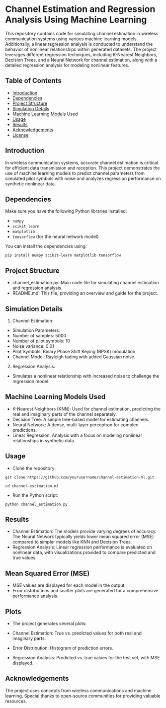 # Channel Estimation and Regression Analysis Using Machine Learning

This repository contains code for simulating channel estimation in wireless communication systems using various machine learning models. Additionally, a linear regression analysis is conducted to understand the behavior of nonlinear relationships within generated datasets. The project leverages different regression techniques, including K-Nearest Neighbors, Decision Trees, and a Neural Network for channel estimation, along with a detailed regression analysis for modeling nonlinear features.

## Table of Contents
- [Introduction](#introduction)
- [Dependencies](#dependencies)
- [Project Structure](#project-structure)
- [Simulation Details](#simulation-details)
- [Machine Learning Models Used](#machine-learning-models-used)
- [Usage](#usage)
- [Results](#results)
- [Acknowledgements](#acknowledgements)
- [License](#license)

## Introduction
In wireless communication systems, accurate channel estimation is critical for efficient data transmission and reception. This project demonstrates the use of machine learning models to predict channel parameters from simulated pilot symbols with noise and analyzes regression performance on synthetic nonlinear data.

## Dependencies
Make sure you have the following Python libraries installed:
- `numpy`
- `scikit-learn`
- `matplotlib`
- `tensorflow` (for the neural network model)

You can install the dependencies using:
```
pip install numpy scikit-learn matplotlib tensorflow
```
## Project Structure
- channel_estimation.py: Main code file for simulating channel estimation and regression analysis.
- README.md: This file, providing an overview and guide for the project.

## Simulation Details

1. Channel Estimation:
 - Simulation Parameters:
 - Number of samples: 5000
 - Number of pilot symbols: 10
 - Noise variance: 0.01
 - Pilot Symbols: Binary Phase Shift Keying (BPSK) modulation.
 - Channel Model: Rayleigh fading with added Gaussian noise.

2. Regression Analysis:
 - Simulates a nonlinear relationship with increased noise to challenge the regression model.

## Machine Learning Models Used

- K-Nearest Neighbors (KNN): Used for channel estimation, predicting the real and imaginary parts of the channel separately.
- Decision Tree: A simple tree-based model for estimating channels.
- Neural Network: A dense, multi-layer perceptron for complex predictions.
- Linear Regression: Analysis with a focus on modeling nonlinear relationships in synthetic data.

## Usage

- Clone the repository:
```
git clone https://github.com/yourusername/channel-estimation-ml.git
```
```
cd channel-estimation-ml
```
- Run the Python script:
```
python channel_estimation.py
```
## Results

- Channel Estimation: The models provide varying degrees of accuracy. The Neural Network typically yields lower mean squared error (MSE) compared to simpler models like KNN and Decision Trees.
- Regression Analysis: Linear regression performance is evaluated on nonlinear data, with visualizations provided to compare predicted and true values.

## Mean Squared Error (MSE)

- MSE values are displayed for each model in the output.
- Error distributions and scatter plots are generated for a comprehensive performance analysis.

## Plots

- The project generates several plots:

 - Channel Estimation: True vs. predicted values for both real and imaginary parts.
 - Error Distribution: Histogram of prediction errors.
 - Regression Analysis: Predicted vs. true values for the test set, with MSE displayed.

## Acknowledgements
The project uses concepts from wireless communications and machine learning. Special thanks to open-source communities for providing valuable resources.
